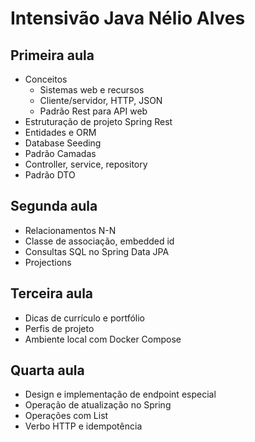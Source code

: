 # Intensivão Java Nélio Alves

## Primeira aula

- Conceitos
   - Sistemas web e recursos
   - Cliente/servidor, HTTP, JSON
   - Padrão Rest para API web
- Estruturação de projeto Spring Rest
- Entidades e ORM
- Database Seeding
- Padrão Camadas
- Controller, service, repository
- Padrão DTO

## Segunda aula

- Relacionamentos N-N
- Classe de associação, embedded id
- Consultas SQL no Spring Data JPA
- Projections

## Terceira aula

- Dicas de currículo e portfólio
- Perfis de projeto
- Ambiente local com Docker Compose

## Quarta aula

- Design e implementação de endpoint especial
- Operação de atualização no Spring
- Operações com List
- Verbo HTTP e idempotência